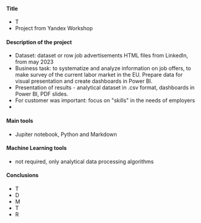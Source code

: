 #### Title
- T
- Project from Yandex Workshop
#### Description of the project
- Dataset: dataset or row job advertisements HTML files from LinkedIn, from may 2023
- Business task: to systematize and analyze information on job offers, to make survey of the current labor market in the EU. Prepare data for visual presentation and create dashboards in Power BI.
- Presentation of results - analytical dataset in .csv format, dashboards in Power BI, PDF slides.
- For customer was important: focus on "skills" in the needs of employers
- 
#### Main tools 
- Jupiter notebook, Python and Markdown
  
####  Machine Learning tools  
- not required, only analytical data processing algorithms
#### Conclusions
- T
- D
- M
- T
- R 
